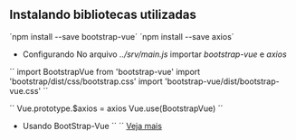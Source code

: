 ## Instalando bibliotecas utilizadas

´npm install --save bootstrap-vue´
´npm install --save axios´

- Configurando
No arquivo _../srv/main.js_ importar _bootstrap-vue_ e _axios_

´´
import BootstrapVue from 'bootstrap-vue'
import 'bootstrap/dist/css/bootstrap.css'
import 'bootstrap-vue/dist/bootstrap-vue.css'
´´

´´
Vue.prototype.$axios = axios
Vue.use(BootstrapVue)
´´

- Usando BootStrap-Vue
´<b-input/>´
´<b-button>´
[Veja mais](https://br.vuejs.org/v2/guide/)